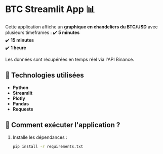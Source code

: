 # BTC Streamlit App 📊

Cette application affiche un **graphique en chandeliers du BTC/USD** avec plusieurs timeframes :
✔️ **5 minutes**  
✔️ **15 minutes**  
✔️ **1 heure**  

Les données sont récupérées en temps réel via l'API Binance.

## 🔧 Technologies utilisées
- **Python**
- **Streamlit**
- **Plotly**
- **Pandas**
- **Requests**

## 🚀 Comment exécuter l'application ?
1. Installe les dépendances :
   ```bash
   pip install -r requirements.txt
